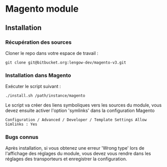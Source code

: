 # Magento module #
## Installation ##

### Récupération des sources ###

Cloner le repo dans votre espace de travail :

    git clone git@bitbucket.org:lengow-dev/magento-v3.git

### Installation dans Magento ###

Exécuter le script suivant :

    ./install.sh /path/instance/magento

Le script va créer des liens symboliques vers les sources du module, vous devez ensuite activer l'option 'symlinks' dans la configuration Magento 

    Configuration / Advanced / Developer / Template Settings Allow Simlinks : Yes

### Bugs connus ###

Après installation, si vous obtenez une erreur 'Wrong type' lors de l'affichage des réglages du module, vous devez vous rendre dans les réglages des transporteurs et enregistrer la configuration.